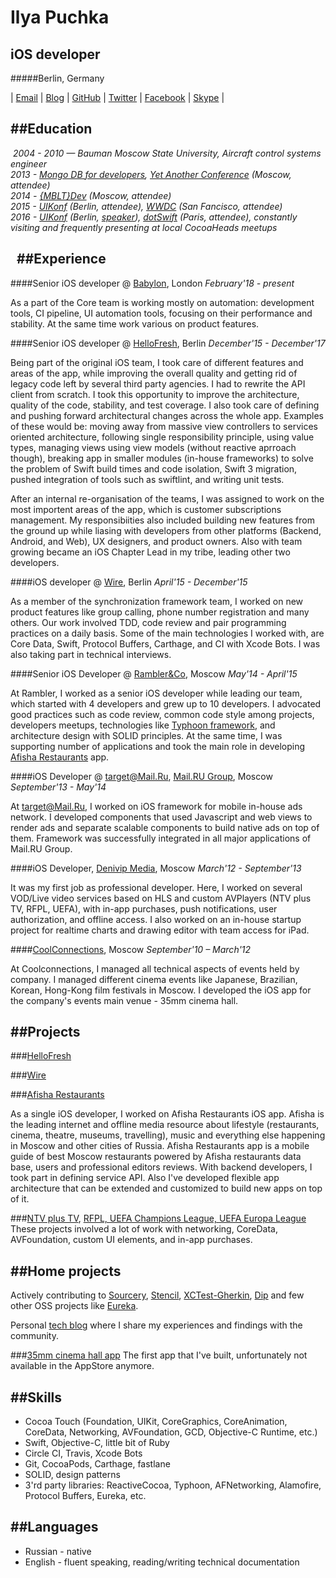 Ilya Puchka
===========
iOS developer
-------------

#####Berlin, Germany

| [Email](mailto:ilyapuchka@gmail.com)
| [Blog](http://ilya.puchka.me)
| [GitHub](https://github.com/ilyapuchka)
| [Twitter](https://twitter.com/ilyapuchka)
| [Facebook](https://www.facebook.com/ilyapuchka)
| [Skype](skype:ilyapuchka?userinfo) |


##Education
---
 *2004 - 2010 — Bauman Moscow State University, Aircraft control systems engineer*  
*2013 - [Mongo DB for developers](http://tinyurl.com/q4fltax), [Yet Another Conference](https://events.yandex.ru/events/yac/2013/) (Moscow, attendee)*  
*2014 - [{MBLT}Dev](http://2014.mbltdev.ru/en.html) (Moscow, attendee)*  
*2015 - [UIKonf](http://www.uikonf.com) (Berlin, attendee), [WWDC](https://developer.apple.com/wwdc/) (San Fancisco, attendee)*  
*2016 - [UIKonf](http://www.uikonf.com) (Berlin, [speaker](https://www.youtube.com/watch?v=Jg5MvmR3TtM&index=15&list=PLdr22uU_wISqm9QbnczWxXs9qyuWpSU4k)), [dotSwift](https://www.dotswift.io) (Paris, attendee), constantly visiting and frequently presenting at local CocoaHeads meetups*

 
##Experience
---

####Senior iOS developer @ [Babylon](http://www.babylonhealth.com), London
*February'18 - present*

As a part of the Core team is working mostly on automation: development tools, CI pipeline, UI automation tools, focusing on their performance and stability. At the same time work various on product features.


####Senior iOS developer @ [HelloFresh](http://www.hellofresh.com), Berlin
*December'15 - December'17*

Being part of the original iOS team, I took care of different features and areas of the app, while improving the overall quality and getting rid of legacy code left by several third party agencies. I had to rewrite the API client from scratch. I took this opportunity to improve the architecture, quality of the code, stability, and test coverage. I also took care of defining and pushing forward architectural changes across the whole app. Examples of these would be: moving away from massive view controllers to services oriented architecture, following single responsibility principle, using value types, managing views using view models (without reactive aprroach though), breaking app in smaller modules (in-house frameworks) to solve the problem of Swift build times and code isolation, Swift 3 migration, pushed integration of tools such as swiftlint, and writing unit tests. 

After an internal re-organisation of the teams, I was assigned to work on the most importent areas of the app, which is customer subscriptions management. My responsibiities also included building new features from the ground up while liasing with developers from other platforms (Backend, Android, and Web), UX designers, and product owners. Also with team growing became an iOS Chapter Lead in my tribe, leading other two developers.


####iOS developer @ [Wire](http://www.wire.com), Berlin
*April'15 - December'15*
 
As a member of the synchronization framework team, I worked on new product features like group calling, phone number registration and many others. Our work involved TDD, code review and pair programming practices on a daily basis. Some of the main technologies I worked with, are Core Data, Swift, Protocol Buffers, Carthage, and CI with Xcode Bots. I was also taking part in technical interviews.

####Senior iOS Developer @ [Rambler&Co](http://tinyurl.com/qzy2yeb), Moscow
*May'14 - April'15*

At Rambler, I worked as a senior iOS developer while leading our team, which started with 4 developers and grew up to 10 developers. I advocated good practices such as code review, common code style among projects, developers meetups, technologies like [Typhoon framework](http://typhoonframework.org), and architecture design with SOLID principles. At the same time, I was supporting number of applications and took the main role in developing [Afisha Restaurants](https://itunes.apple.com/ru/app/afisa-restorany/id916815434?mt=8) app.

####iOS Developer @ target@Mail.Ru, [Mail.RU Group](https://corp.mail.ru/en/), Moscow
*September'13 - May'14*

At target@Mail.Ru, I worked on iOS framework for mobile in-house ads network. I developed components that used Javascript and web views to render ads and separate scalable components to build native ads on top of them. Framework was successfully integrated in all major applications of Mail.RU Group.

####iOS Developer, [Denivip Media](http://www.denivip.ru/en.html), Moscow
*March'12 - September'13*

It was my first job as professional developer. Here, I worked on several VOD/Live video services based on HLS and custom AVPlayers (NTV plus TV, RFPL, UEFA), with in-app purchases, push notifications, user authorization, and offline access. I also worked on an in-house startup project for realtime charts and drawing editor with team access for iPad.

####[CoolConnections](http://www.coolconnections.ru/en), Moscow
*September'10 – March'12*   

At Coolconnections, I managed all technical aspects of events held by company. I managed different cinema events like Japanese, Brazilian, Korean, Hong-Kong film festivals in Moscow. I developed the iOS app for the company's events main venue - 35mm cinema hall.



##Projects
---

###[HelloFresh](https://itunes.apple.com/app/id970107419?mt=8)

###[Wire](https://wire.com)

###[Afisha Restaurants](http://tinyurl.com/pqsay78)

As a single iOS developer, I worked on Afisha Restaurants iOS app. Afisha is the leading internet and offline media resource about lifestyle (restaurants, cinema, theatre, museums, travelling), music and everything else happening in Moscow and other cities of Russia. Afisha Restaurants app is a mobile guide of best Moscow restaurants powered by Afisha restaurants data base, users and professional editors reviews.
With backend developers, I took part in defining service API. Also I've developed flexible app architecture that can be extended and customized to build new apps on top of it.

###[NTV plus TV](http://tinyurl.com/p6w7rfp), [RFPL, UEFA Champions League, UEFA Europa League](http://ilya.puchka.me/rfpl/)
These projects involved a lot of work with networking, CoreData, AVFoundation, custom UI elements, and in-app purchases.


##Home projects
---

Actively contributing to [Sourcery](https://github.com/krzysztofzablocki/Sourcery), [Stencil](https://github.com/stencilproject/Stencil), [XCTest-Gherkin](https://github.com/net-a-porter-mobile/XCTest-Gherkin), [Dip](https://github.com/AliSoftware/Dip) and few other OSS projects like [Eureka](https://github.com/xmartlabs/Eureka).

Personal [tech blog](http://ilya.puchka.me) where I share my experiences and findings with the community.

###[35mm cinema hall app](http://ilya.puchka.me/35mm/)
The first app that I've built, unfortunately not available in the AppStore anymore.


##Skills
---
* Cocoa Touch (Foundation, UIKit, CoreGraphics, CoreAnimation, CoreData, Networking, AVFoundation, GCD, Objective-C Runtime, etc.)
* Swift, Objective-C, little bit of Ruby 
* Circle CI, Travis, Xcode Bots
* Git, CocoaPods, Carthage, fastlane
* SOLID, design patterns
* 3'rd party libraries: ReactiveCocoa, Typhoon, AFNetworking, Alamofire, Protocol Buffers, Eureka, etc.



##Languages
---
* Russian - native
* English - fluent speaking, reading/writing technical documentation